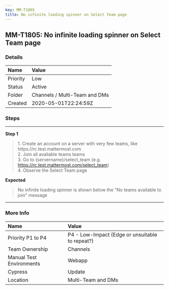 ```yaml
---
key: MM-T1805
title: No infinite loading spinner on Select Team page
---
```


## MM-T1805: No infinite loading spinner on Select Team page

### Details

| Name     | Value                         |
| :------- | :---------------------------- |
| Priority | Low                           |
| Status   | Active                        |
| Folder   | Channels / Multi-Team and DMs |
| Created  | 2020-05-01T22:24:59Z          |

### Steps

<hr/>

**Step 1**

> <article>1. Create an account on a server with very few teams, like https://rc.test.mattermost.com<br>2. Join all available teams teams<br>3. Go to {servername}/select_team (e.g. <a href="https://rc.test.mattermost.com/select_team">https://rc.test.mattermost.com/select_team</a>)<br>4. Observe the Select Team page</article>

**Expected**

> <article><span data-sheets-userformat='{"2":769,"3":{"1":0},"11":4,"12":0}' data-sheets-value='{"1":2,"2":"No infinite loading spinner is shown below the \"No teams available to join\" message"}'>No infinite loading spinner is shown below the "No teams available to join" message</span></article>

<hr/>

### More Info

| Name                     | Value                                           |
| :----------------------- | :---------------------------------------------- |
| Priority P1 to P4        | P4 - Low-Impact (Edge or unsuitable to repeat?) |
| Team Ownership           | Channels                                        |
| Manual Test Environments | Webapp                                          |
| Cypress                  | Update                                          |
| Location                 | Multi-Team and DMs                              |
